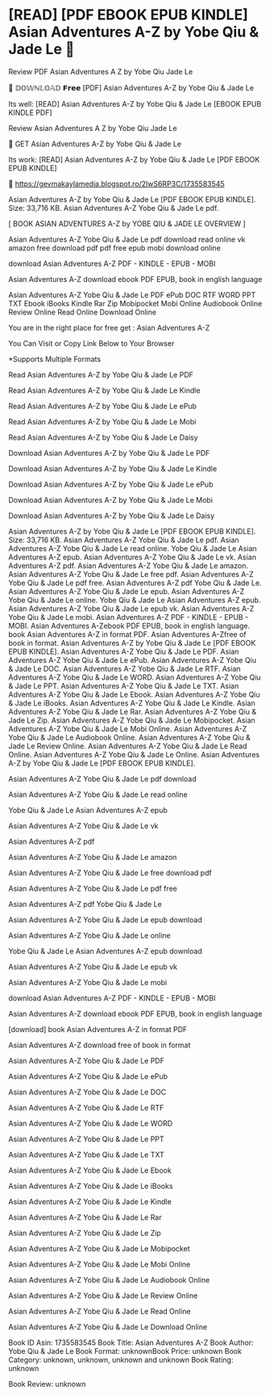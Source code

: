 # [READ] [PDF EBOOK EPUB KINDLE] Asian Adventures A-Z by  Yobe Qiu &  Jade Le 📁
Review PDF Asian Adventures A Z by Yobe Qiu Jade Le

💖 𝔻𝕆𝕎ℕ𝕃𝕆𝔸𝔻 𝗙𝗿𝗲𝗲 [PDF] Asian Adventures A-Z by Yobe Qiu & Jade Le

Its well: [READ] Asian Adventures A-Z by Yobe Qiu & Jade Le [EBOOK EPUB KINDLE PDF]


Review Asian Adventures A Z by Yobe Qiu Jade Le

📁 GET Asian Adventures A-Z by Yobe Qiu & Jade Le

Its work: [READ] Asian Adventures A-Z by Yobe Qiu & Jade Le [PDF EBOOK EPUB KINDLE]



📌 https://gevmakaylamedia.blogspot.ro/2lwS6RP3C/1735583545



Asian Adventures A-Z by Yobe Qiu & Jade Le [PDF EBOOK EPUB KINDLE]. Size: 33,716 KB. Asian Adventures A-Z Yobe Qiu & Jade Le pdf.

[ BOOK ASIAN ADVENTURES A-Z by YOBE QIU & JADE LE OVERVIEW ]

Asian Adventures A-Z Yobe Qiu & Jade Le pdf download read online vk amazon free download pdf pdf free epub mobi download online

download Asian Adventures A-Z PDF - KINDLE - EPUB - MOBI

Asian Adventures A-Z download ebook PDF EPUB, book in english language

Asian Adventures A-Z Yobe Qiu & Jade Le PDF ePub DOC RTF WORD PPT TXT Ebook iBooks Kindle Rar Zip Mobipocket Mobi Online Audiobook Online Review Online Read Online Download Online

You are in the right place for free get : Asian Adventures A-Z

You Can Visit or Copy Link Below to Your Browser

*Supports Multiple Formats

Read Asian Adventures A-Z by Yobe Qiu & Jade Le PDF

Read Asian Adventures A-Z by Yobe Qiu & Jade Le Kindle

Read Asian Adventures A-Z by Yobe Qiu & Jade Le ePub

Read Asian Adventures A-Z by Yobe Qiu & Jade Le Mobi

Read Asian Adventures A-Z by Yobe Qiu & Jade Le Daisy

Download Asian Adventures A-Z by Yobe Qiu & Jade Le PDF

Download Asian Adventures A-Z by Yobe Qiu & Jade Le Kindle

Download Asian Adventures A-Z by Yobe Qiu & Jade Le ePub

Download Asian Adventures A-Z by Yobe Qiu & Jade Le Mobi

Download Asian Adventures A-Z by Yobe Qiu & Jade Le Daisy

Asian Adventures A-Z by Yobe Qiu & Jade Le [PDF EBOOK EPUB KINDLE]. Size: 33,716 KB. Asian Adventures A-Z Yobe Qiu & Jade Le pdf. Asian Adventures A-Z Yobe Qiu & Jade Le read online. Yobe Qiu & Jade Le Asian Adventures A-Z epub. Asian Adventures A-Z Yobe Qiu & Jade Le vk. Asian Adventures A-Z pdf. Asian Adventures A-Z Yobe Qiu & Jade Le amazon. Asian Adventures A-Z Yobe Qiu & Jade Le free pdf. Asian Adventures A-Z Yobe Qiu & Jade Le pdf free. Asian Adventures A-Z pdf Yobe Qiu & Jade Le. Asian Adventures A-Z Yobe Qiu & Jade Le epub. Asian Adventures A-Z Yobe Qiu & Jade Le online. Yobe Qiu & Jade Le Asian Adventures A-Z epub. Asian Adventures A-Z Yobe Qiu & Jade Le epub vk. Asian Adventures A-Z Yobe Qiu & Jade Le mobi. Asian Adventures A-Z PDF - KINDLE - EPUB - MOBI. Asian Adventures A-Zebook PDF EPUB, book in english language. book Asian Adventures A-Z in format PDF. Asian Adventures A-Zfree of book in format. Asian Adventures A-Z by Yobe Qiu & Jade Le [PDF EBOOK EPUB KINDLE]. Asian Adventures A-Z Yobe Qiu & Jade Le PDF. Asian Adventures A-Z Yobe Qiu & Jade Le ePub. Asian Adventures A-Z Yobe Qiu & Jade Le DOC. Asian Adventures A-Z Yobe Qiu & Jade Le RTF. Asian Adventures A-Z Yobe Qiu & Jade Le WORD. Asian Adventures A-Z Yobe Qiu & Jade Le PPT. Asian Adventures A-Z Yobe Qiu & Jade Le TXT. Asian Adventures A-Z Yobe Qiu & Jade Le Ebook. Asian Adventures A-Z Yobe Qiu & Jade Le iBooks. Asian Adventures A-Z Yobe Qiu & Jade Le Kindle. Asian Adventures A-Z Yobe Qiu & Jade Le Rar. Asian Adventures A-Z Yobe Qiu & Jade Le Zip. Asian Adventures A-Z Yobe Qiu & Jade Le Mobipocket. Asian Adventures A-Z Yobe Qiu & Jade Le Mobi Online. Asian Adventures A-Z Yobe Qiu & Jade Le Audiobook Online. Asian Adventures A-Z Yobe Qiu & Jade Le Review Online. Asian Adventures A-Z Yobe Qiu & Jade Le Read Online. Asian Adventures A-Z Yobe Qiu & Jade Le Online. Asian Adventures A-Z by Yobe Qiu & Jade Le [PDF EBOOK EPUB KINDLE].

Asian Adventures A-Z Yobe Qiu & Jade Le pdf download

Asian Adventures A-Z Yobe Qiu & Jade Le read online

Yobe Qiu & Jade Le Asian Adventures A-Z epub

Asian Adventures A-Z Yobe Qiu & Jade Le vk

Asian Adventures A-Z pdf

Asian Adventures A-Z Yobe Qiu & Jade Le amazon

Asian Adventures A-Z Yobe Qiu & Jade Le free download pdf

Asian Adventures A-Z Yobe Qiu & Jade Le pdf free

Asian Adventures A-Z pdf Yobe Qiu & Jade Le

Asian Adventures A-Z Yobe Qiu & Jade Le epub download

Asian Adventures A-Z Yobe Qiu & Jade Le online

Yobe Qiu & Jade Le Asian Adventures A-Z epub download

Asian Adventures A-Z Yobe Qiu & Jade Le epub vk

Asian Adventures A-Z Yobe Qiu & Jade Le mobi

download Asian Adventures A-Z PDF - KINDLE - EPUB - MOBI

Asian Adventures A-Z download ebook PDF EPUB, book in english language

[download] book Asian Adventures A-Z in format PDF

Asian Adventures A-Z download free of book in format

Asian Adventures A-Z Yobe Qiu & Jade Le PDF

Asian Adventures A-Z Yobe Qiu & Jade Le ePub

Asian Adventures A-Z Yobe Qiu & Jade Le DOC

Asian Adventures A-Z Yobe Qiu & Jade Le RTF

Asian Adventures A-Z Yobe Qiu & Jade Le WORD

Asian Adventures A-Z Yobe Qiu & Jade Le PPT

Asian Adventures A-Z Yobe Qiu & Jade Le TXT

Asian Adventures A-Z Yobe Qiu & Jade Le Ebook

Asian Adventures A-Z Yobe Qiu & Jade Le iBooks

Asian Adventures A-Z Yobe Qiu & Jade Le Kindle

Asian Adventures A-Z Yobe Qiu & Jade Le Rar

Asian Adventures A-Z Yobe Qiu & Jade Le Zip

Asian Adventures A-Z Yobe Qiu & Jade Le Mobipocket

Asian Adventures A-Z Yobe Qiu & Jade Le Mobi Online

Asian Adventures A-Z Yobe Qiu & Jade Le Audiobook Online

Asian Adventures A-Z Yobe Qiu & Jade Le Review Online

Asian Adventures A-Z Yobe Qiu & Jade Le Read Online

Asian Adventures A-Z Yobe Qiu & Jade Le Download Online

Book ID Asin: 1735583545
Book Title: Asian Adventures A-Z
Book Author: Yobe Qiu & Jade Le
Book Format: unknownBook Price: unknown
Book Category: unknown, unknown, unknown and unknown
Book Rating: unknown

Book Review: unknown
